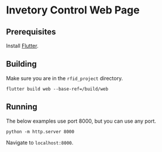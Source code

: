  

# Invetory Control Web Page

## Prerequisites

Install [Flutter](https://docs.flutter.dev/get-started/install).

## Building

Make sure you are in the `rfid_project` directory.

```
flutter build web --base-ref=/build/web
```

## Running

The below examples use port 8000, but you can use any port.

```
python -m http.server 8000
```

Navigate to `localhost:8000`.